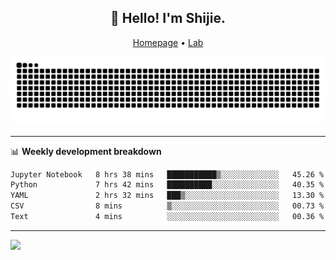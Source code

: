 <h2 align="center">👋 Hello! I'm Shijie.</h2>
<p align="center">
  <a href="https://xu-shi-jie.github.io"> Homepage</a> •
  <a href="https://onoda-lab.jp"> Lab </a>
</p>

![Snake animation](https://github.com/xu-shi-jie/xu-shi-jie/blob/output/github-snake.svg)


-------

📊 **Weekly development breakdown**
<!--START_SECTION:waka-->

```txt
Jupyter Notebook   8 hrs 38 mins   ███████████▒░░░░░░░░░░░░░   45.26 %
Python             7 hrs 42 mins   ██████████░░░░░░░░░░░░░░░   40.35 %
YAML               2 hrs 32 mins   ███▒░░░░░░░░░░░░░░░░░░░░░   13.30 %
CSV                8 mins          ▒░░░░░░░░░░░░░░░░░░░░░░░░   00.73 %
Text               4 mins          ░░░░░░░░░░░░░░░░░░░░░░░░░   00.36 %
```

<!--END_SECTION:waka-->

-------
![](https://komarev.com/ghpvc/?username=xu-shi-jie&style=flat-square&color=blue) 

